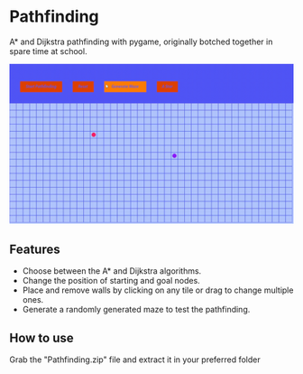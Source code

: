 # Pathfinding
A* and Dijkstra pathfinding with pygame, originally botched together in spare time at school.

![image](https://github.com/TeoPirato/Pathfinding/blob/main/2022-04-11-07-05-04.gif)

## Features

- Choose between the A* and Dijkstra algorithms.
- Change the position of starting and goal nodes.
- Place and remove walls by clicking on any tile or drag to change multiple ones.
- Generate a randomly generated maze to test the pathfinding.

## How to use

Grab the "Pathfinding.zip" file and extract it in your preferred folder
